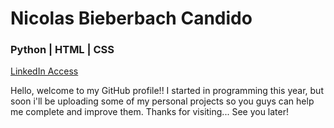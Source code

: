 <!DOCTYPE html>
<html lang="en">
<head>
    <meta charset="UTF-8">
    <meta http-equiv="X-UA-Compatible" content="IE=edge">
    <meta name="viewport" content="width=device-width, initial-scale=1.0">
</head>
<body>
    <h1>Nicolas Bieberbach Candido</h1>
    <h3>Python | HTML | CSS</h3>
    <a href='https://www.linkedin.com/in/nicolas-bieberbach-65bb41237/'>LinkedIn Access</a>
    <p>Hello, welcome to my GitHub profile!! I started in programming this year, but soon i'll be uploading some of my personal projects so you guys can help me complete and improve them. Thanks for visiting... See you later!
    </p>
</body>
</html>